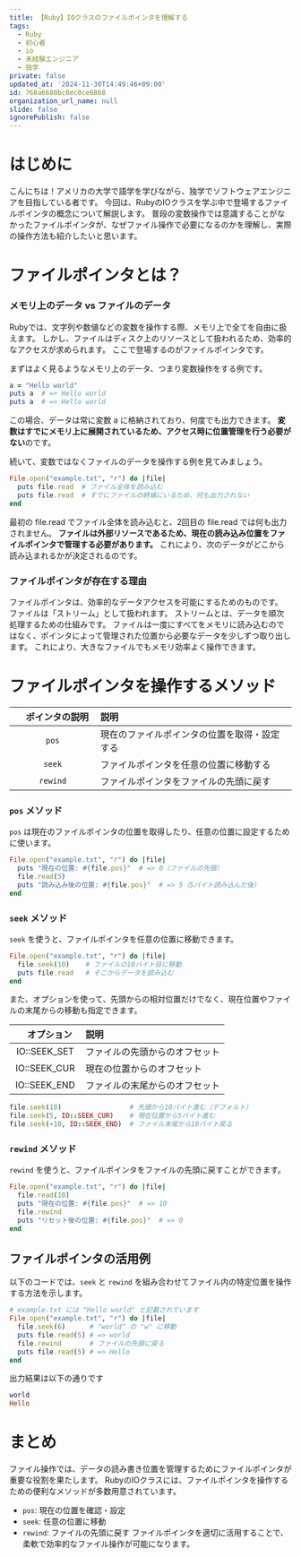 ```yaml
---
title: 【Ruby】IOクラスのファイルポインタを理解する
tags:
  - Ruby
  - 初心者
  - io
  - 未経験エンジニア
  - 独学
private: false
updated_at: '2024-11-30T14:49:46+09:00'
id: 768a6680bc0ec0ce6868
organization_url_name: null
slide: false
ignorePublish: false
---
```

# はじめに

こんにちは！アメリカの大学で語学を学びながら、独学でソフトウェアエンジニアを目指している者です。
今回は、RubyのIOクラスを学ぶ中で登場するファイルポインタの概念について解説します。
普段の変数操作では意識することがなかったファイルポインタが、なぜファイル操作で必要になるのかを理解し、実際の操作方法も紹介したいと思います。


# ファイルポインタとは？

### メモリ上のデータ vs ファイルのデータ
Rubyでは、文字列や数値などの変数を操作する際、メモリ上で全てを自由に扱えます。
しかし、ファイルはディスク上のリソースとして扱われるため、効率的なアクセスが求められます。
ここで登場するのがファイルポインタです。

まずはよく見るようなメモリ上のデータ、つまり変数操作をする例です。
```ruby
a = "Hello world"
puts a  # => Hello world
puts a  # => Hello world
```
この場合、データは常に変数 a に格納されており、何度でも出力できます。
<strong>変数はすでにメモリ上に展開されているため、アクセス時に位置管理を行う必要がない</strong>のです。

続いて、変数ではなくファイルのデータを操作する例を見てみましょう。
```ruby
File.open("example.txt", "r") do |file|
  puts file.read  # ファイル全体を読み込む
  puts file.read  # すでにファイルの終端にいるため、何も出力されない
end
```
最初の file.read でファイル全体を読み込むと、2回目の file.read では何も出力されません。
<strong>ファイルは外部リソースであるため、現在の読み込み位置をファイルポインタで管理する必要があります。</strong>
これにより、次のデータがどこから読み込まれるかが決定されるのです。

### ファイルポインタが存在する理由
ファイルポインタは、効率的なデータアクセスを可能にするためのものです。
ファイルは「ストリーム」として扱われます。
ストリームとは、データを順次処理するための仕組みです。
ファイルは一度にすべてをメモリに読み込むのではなく、ポインタによって管理された位置から必要なデータを少しずつ取り出します。
これにより、大きなファイルでもメモリ効率よく操作できます。

# ファイルポインタを操作するメソッド 
| 　ポインタの説明　| 説明                                                          | 
|:-------------:|:-------------------------------------------------------|
|`pos`|	現在のファイルポインタの位置を取得・設定する
|`seek`	|ファイルポインタを任意の位置に移動する                           |
|`rewind`	|ファイルポインタをファイルの先頭に戻す                     |	


### `pos` メソッド
`pos` は現在のファイルポインタの位置を取得したり、任意の位置に設定するために使います。
```ruby
File.open("example.txt", "r") do |file|
  puts "現在の位置: #{file.pos}"  # => 0（ファイルの先頭）
  file.read(5)
  puts "読み込み後の位置: #{file.pos}"  # => 5（5バイト読み込んだ後）
end
```
### `seek` メソッド
`seek` を使うと、ファイルポインタを任意の位置に移動できます。
```ruby
File.open("example.txt", "r") do |file|
  file.seek(10)    # ファイルの10バイト目に移動
  puts file.read   # そこからデータを読み込む
end
```
また、オプションを使って、先頭からの相対位置だけでなく、現在位置やファイルの末尾からの移動も指定できます。

| 　オプション　| 説明                                                          | 
|:-------------:|:-------------------------------------------------------|
|IO::SEEK_SET	|ファイルの先頭からのオフセット
|IO::SEEK_CUR	|現在の位置からのオフセット                   |
|IO::SEEK_END	|ファイルの末尾からのオフセット                  |	
```ruby
file.seek(10)                 # 先頭から10バイト進む（デフォルト）
file.seek(5, IO::SEEK_CUR)    # 現在位置から5バイト進む
file.seek(-10, IO::SEEK_END)  # ファイル末尾から10バイト戻る
```

### `rewind` メソッド
`rewind` を使うと、ファイルポインタをファイルの先頭に戻すことができます。
```ruby
File.open("example.txt", "r") do |file|
  file.read(10)
  puts "現在の位置: #{file.pos}"  # => 10
  file.rewind
  puts "リセット後の位置: #{file.pos}"  # => 0
end
```

## ファイルポインタの活用例
以下のコードでは、`seek` と `rewind` を組み合わせてファイル内の特定位置を操作する方法を示します。
```ruby
# example.txt には "Hello world" と記載されています
File.open("example.txt", "r") do |file|
  file.seek(6)      # "world" の "w" に移動
  puts file.read(5) # => world
  file.rewind       # ファイルの先頭に戻る
  puts file.read(5) # => Hello
end

```
出力結果は以下の通りです
```ruby
world
Hello

```
# まとめ
ファイル操作では、データの読み書き位置を管理するためにファイルポインタが重要な役割を果たします。
RubyのIOクラスには、ファイルポインタを操作するための便利なメソッドが多数用意されています。

* `pos`: 現在の位置を確認・設定
* `seek`: 任意の位置に移動
* `rewind`: ファイルの先頭に戻す
ファイルポインタを適切に活用することで、柔軟で効率的なファイル操作が可能になります。
